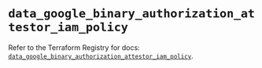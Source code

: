 # `data_google_binary_authorization_attestor_iam_policy`

Refer to the Terraform Registry for docs: [`data_google_binary_authorization_attestor_iam_policy`](https://registry.terraform.io/providers/hashicorp/google-beta/6.45.0/docs/data-sources/google_binary_authorization_attestor_iam_policy).
